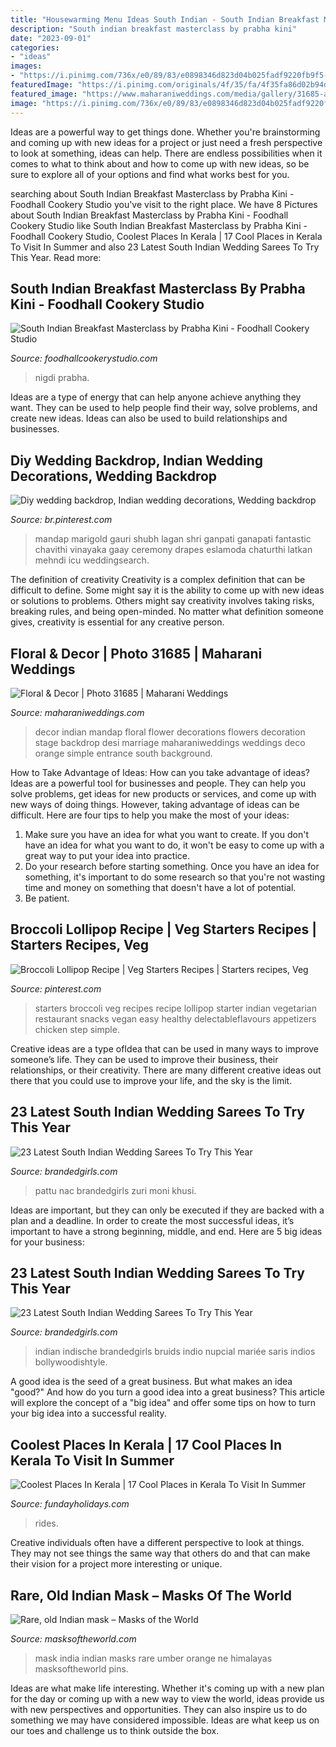 ```yaml
---
title: "Housewarming Menu Ideas South Indian - South Indian Breakfast Masterclass By Prabha Kini"
description: "South indian breakfast masterclass by prabha kini"
date: "2023-09-01"
categories:
- "ideas"
images:
- "https://i.pinimg.com/736x/e0/89/83/e0898346d823d04b025fadf9220fb9f5--tamil-wedding-wedding-decor.jpg"
featuredImage: "https://i.pinimg.com/originals/4f/35/fa/4f35fa86d02b94d196b977dab7732ad6.jpg"
featured_image: "https://www.maharaniweddings.com/media/gallery/31685-aa-crmn-3096-orig.jpeg"
image: "https://i.pinimg.com/736x/e0/89/83/e0898346d823d04b025fadf9220fb9f5--tamil-wedding-wedding-decor.jpg"
---
```



Ideas are a powerful way to get things done. Whether you're brainstorming and coming up with new ideas for a project or just need a fresh perspective to look at something, ideas can help. There are endless possibilities when it comes to what to think about and how to come up with new ideas, so be sure to explore all of your options and find what works best for you.

	

		
searching about South Indian Breakfast Masterclass by Prabha Kini - Foodhall Cookery Studio you've visit to the right place. We have 8 Pictures about South Indian Breakfast Masterclass by Prabha Kini - Foodhall Cookery Studio like South Indian Breakfast Masterclass by Prabha Kini - Foodhall Cookery Studio, Coolest Places In Kerala | 17 Cool Places in Kerala To Visit In Summer and also 23 Latest South Indian Wedding Sarees To Try This Year. Read more:
		
    
## South Indian Breakfast Masterclass By Prabha Kini - Foodhall Cookery Studio

<img loading=lazy src="https://foodhallcookerystudio.com/wp-content/uploads/2019/02/7th-march-south-indian-breakfast.jpg" onerror="this.onerror=null;this.src='https://tse3.mm.bing.net/th?id=OIP.MRspNegaKg2IWg11zuH6EwHaF0&amp;pid=15.1';" alt="South Indian Breakfast Masterclass by Prabha Kini - Foodhall Cookery Studio">

_Source: foodhallcookerystudio.com_

>nigdi prabha. 

	

Ideas are a type of energy that can help anyone achieve anything they want. They can be used to help people find their way, solve problems, and create new ideas. Ideas can also be used to build relationships and businesses.

    
## Diy Wedding Backdrop, Indian Wedding Decorations, Wedding Backdrop

<img loading=lazy src="https://i.pinimg.com/736x/e0/89/83/e0898346d823d04b025fadf9220fb9f5--tamil-wedding-wedding-decor.jpg" onerror="this.onerror=null;this.src='https://tse1.mm.bing.net/th?id=OIP.hSxhomXmY9MzKLUcEqKxVwD1D-&amp;pid=15.1';" alt="Diy wedding backdrop, Indian wedding decorations, Wedding backdrop">

_Source: br.pinterest.com_

>mandap marigold gauri shubh lagan shri ganpati ganapati fantastic chavithi vinayaka gaay ceremony drapes eslamoda chaturthi latkan mehndi icu weddingsearch. 

	

The definition of creativity
Creativity is a complex definition that can be difficult to define. Some might say it is the ability to come up with new ideas or solutions to problems. Others might say creativity involves taking risks, breaking rules, and being open-minded. No matter what definition someone gives, creativity is essential for any creative person.

    
## Floral &amp; Decor | Photo 31685 | Maharani Weddings

<img loading=lazy src="https://www.maharaniweddings.com/media/gallery/31685-aa-crmn-3096-orig.jpeg" onerror="this.onerror=null;this.src='https://tse1.mm.bing.net/th?id=OIP.PhW8nrQYiMWUA4cYmbzC5QHaLH&amp;pid=15.1';" alt="Floral &amp; Decor | Photo 31685 | Maharani Weddings">

_Source: maharaniweddings.com_

>decor indian mandap floral flower decorations flowers decoration stage backdrop desi marriage maharaniweddings weddings deco orange simple entrance south background. 

	

How to Take Advantage of Ideas: How can you take advantage of ideas?
Ideas are a powerful tool for businesses and people. They can help you solve problems, get ideas for new products or services, and come up with new ways of doing things. However, taking advantage of ideas can be difficult. Here are four tips to help you make the most of your ideas: 
1. Make sure you have an idea for what you want to create. If you don't have an idea for what you want to do, it won't be easy to come up with a great way to put your idea into practice. 
2. Do your research before starting something. Once you have an idea for something, it's important to do some research so that you're not wasting time and money on something that doesn't have a lot of potential. 
3. Be patient.

    
## Broccoli Lollipop Recipe | Veg Starters Recipes | Starters Recipes, Veg

<img loading=lazy src="https://i.pinimg.com/originals/4f/35/fa/4f35fa86d02b94d196b977dab7732ad6.jpg" onerror="this.onerror=null;this.src='https://tse3.mm.bing.net/th?id=OIP.2sq8sAfg4i1uSjrvNxYbtgHaLI&amp;pid=15.1';" alt="Broccoli Lollipop Recipe | Veg Starters Recipes | Starters recipes, Veg">

_Source: pinterest.com_

>starters broccoli veg recipes recipe lollipop starter indian vegetarian restaurant snacks vegan easy healthy delectableflavours appetizers chicken step simple. 

	

Creative ideas are a type ofIdea that can be used in many ways to improve someone’s life. They can be used to improve their business, their relationships, or their creativity. There are many different creative ideas out there that you could use to improve your life, and the sky is the limit.

    
## 23 Latest South Indian Wedding Sarees To Try This Year

<img loading=lazy src="https://www.brandedgirls.com/wp-content/uploads/2016/08/14d0b5e1835269878df9aecb0e40b6d6.jpg" onerror="this.onerror=null;this.src='https://tse1.mm.bing.net/th?id=OIP.oVEzxVPlFTr_mJHN-gfATgHaMR&amp;pid=15.1';" alt="23 Latest South Indian Wedding Sarees To Try This Year">

_Source: brandedgirls.com_

>pattu nac brandedgirls zuri moni khusi. 

	

Ideas are important, but they can only be executed if they are backed with a plan and a deadline. In order to create the most successful ideas, it’s important to have a strong beginning, middle, and end. Here are 5 big ideas for your business: 

    
## 23 Latest South Indian Wedding Sarees To Try This Year

<img loading=lazy src="http://www.brandedgirls.com/wp-content/uploads/2016/08/aeba8dab03aae28a145ed8939c05b6b0.jpg" onerror="this.onerror=null;this.src='https://tse1.mm.bing.net/th?id=OIP.vKhuoN09tkafkwiP5LP_bQHaKE&amp;pid=15.1';" alt="23 Latest South Indian Wedding Sarees To Try This Year">

_Source: brandedgirls.com_

>indian indische brandedgirls bruids indio nupcial mariée saris indios bollywoodishtyle. 

	

A good idea is the seed of a great business. But what makes an idea "good?" And how do you turn a good idea into a great business? This article will explore the concept of a "big idea" and offer some tips on how to turn your big idea into a successful reality.

    
## Coolest Places In Kerala | 17 Cool Places In Kerala To Visit In Summer

<img loading=lazy src="https://www.fundayholidays.com/wp-content/uploads/2021/04/the-coolest-places-in-kerala.jpg" onerror="this.onerror=null;this.src='https://tse3.mm.bing.net/th?id=OIP.77cQj2KNtn_iXadaKmJpswHaFj&amp;pid=15.1';" alt="Coolest Places In Kerala | 17 Cool Places in Kerala To Visit In Summer">

_Source: fundayholidays.com_

>rides. 

	

Creative individuals often have a different perspective to look at things. They may not see things the same way that others do and that can make their vision for a project more interesting or unique.

    
## Rare, Old Indian Mask – Masks Of The World

<img loading=lazy src="http://masksoftheworld.com/wp-content/uploads/2014/12/aaaMystrySolvd-705.jpg" onerror="this.onerror=null;this.src='https://tse4.mm.bing.net/th?id=OIP.RUsxPnnV3lcNBqdrtBbj8AHaM3&amp;pid=15.1';" alt="Rare, old Indian mask – Masks of the World">

_Source: masksoftheworld.com_

>mask india indian masks rare umber orange ne himalayas masksoftheworld pins. 

	

Ideas are what make life interesting. Whether it's coming up with a new plan for the day or coming up with a new way to view the world, ideas provide us with new perspectives and opportunities. They can also inspire us to do something we may have considered impossible. Ideas are what keep us on our toes and challenge us to think outside the box.

